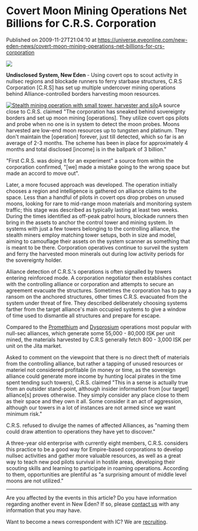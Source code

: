 # Covert Moon Mining Operations Net Billions for C.R.S. Corporation
Published on 2009-11-27T21:04:10 at https://universe.eveonline.com/new-eden-news/covert-moon-mining-operations-net-billions-for-crs-corporation

![](http://www.eve-ic.net/media/assets/icarticlebanner.png)  
  
 **Undisclosed System, New Eden** \- Using covert ops to scout activity in nullsec regions and blockade runners to ferry starbase structures, C.R.S Corporation [C.R.S] has set up multiple undercover mining operations behind Alliance-controlled borders harvesting moon resources.  
  
[![Stealth mining operation with small tower, harvester and silo](http://www.eve-ic.net/media/articles/3589/3589-1thumb.png)](http://www.eve-ic.net/media/igbd/igbd.php?faction=ic&url=http%3A%2F%2Fwww.eve-ic.net%2Fmedia%2Farticles%2F3589%2F3589-1.png)A source close to C.R.S. claimed "The corporation has sneaked behind sovereignty borders and set up moon mining [operations]. They utilize covert ops pilots and probe when no one is in system to detect the moon probes. Moons harvested are low-end moon resources up to tungsten and platinum. They don't maintain the [operation] forever, just till detected, which so far is an average of 2-3 months. The scheme has been in place for approximately 4 months and total disclosed [income] is in the ballpark of 3 billion."  
  
"First C.R.S. was doing it for an experiment" a source from within the corporation confirmed, "[we] made a mistake going to the wrong space but made an accord to move out".   
  
Later, a more focused approach was developed. The operation initially chooses a region and intelligence is gathered on alliance claims to the space. Less than a handful of pilots in covert ops drop probes on unused moons, looking for rare to mid-range moon materials and monitoring system traffic; this stage was described as typically lasting at least two weeks. During the times identified as off-peak patrol hours, blockade runners then bring in the assets to anchor the control tower and mining system. In systems with just a few towers belonging to the controlling alliance, the stealth miners employ matching tower setups, both in size and model, aiming to camouflage their assets on the system scanner as something that is meant to be there. Corporation operatives continue to surveil the system and ferry the harvested moon minerals out during low activity periods for the sovereignty holder.   
  
Alliance detection of C.R.S.'s operations is often signalled by towers entering reinforced mode. A corporation negotiator then establishes contact with the controlling alliance or corporation and attempts to secure an agreement evacuate the structures. Sometimes the corporation has to pay a ransom on the anchored structures, other times C.R.S. evacuated from the system under threat of fire. They described deliberately choosing systems farther from the target alliance's main occupied systems to give a window of time used to dismantle all structures and prepare for escape.   
  
Compared to the [Promethium](http://www.eve-ic.net/media/igbd/igbd.php?faction=ic&url=http://www.eve-metrics.com/market/501/items/16652%23statisticshttp://www.eve-metrics.com/market/501/items/16652%23statisticshttp://www.eve-metrics.com/market/501/items/16652%23statistics) and [Dysprosium](http://www.eve-ic.net/media/igbd/igbd.php?faction=ic&url=http://www.eve-metrics.com/market/501/items/16650%23statistics) operations most popular with null-sec alliances, which generate some 55,000 - 80,000 ISK per unit mined, the materials harvested by C.R.S generally fetch 800 - 3,000 ISK per unit on the Jita market.   
  
Asked to comment on the viewpoint that there is no direct theft of materials from the controlling alliance, but rather a tapping of unused resources or materiel not considered profitable (in money or time, as the sovereign alliance could generate more income by hunting local pirates in the time spent tending such towers), C.R.S. claimed "This in a sense is actually true from an outsider stand-point, although insider information from [our target] alliance[s] proves otherwise. They simply consider any place close to them as their space and they own it all. Some consider it an act of aggression, although our towers in a lot of instances are not armed since we want minimum risk."   
  
C.R.S. refused to divulge the names of affected Alliances, as "naming them could draw attention to operations they have yet to discover."   
  
A three-year old enterprise with currently eight members, C.R.S. considers this practice to be a good way for Empire-based corporations to develop nullsec activities and gather more valuable resources, as well as a great way to teach new pod pilots survival in hostile areas, developing their scouting skills and learning to participate in roaming operations. According to them, opportunities are plentiful as "a surprising amount of middle level moons are not utilized."

* * *

Are you affected by the events in this article? Do you have information regarding another event in New Eden? If so, please [contact us](http://www.eveonline.com/news.asp?a=submitrp) with any information that you may have.  
  
Want to become a news correspondent with IC? We are [recruiting](http://www.eveonline.com/isd.asp).
